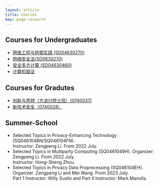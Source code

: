 ```yaml
---
layout: article
title: Courses
key: page-research
---
```


## Courses for Undergraduates

- [网络工程与防御实践 (SD04630270)](https://faculty.sdu.edu.cn/lizengpeng/zh_CN/index.htm)
- [网络安全法(SD0630270)](https://faculty.sdu.edu.cn/wangmei12345/zh_CN/index.htm)
- [安全多方计算 (SD04630460)](https://zengpengli.github.io/mpc)
- [计算机取证](https://faculty.sdu.edu.cn/wangmei12345/zh_CN/index.htm)


## Courses for Gradutes

- [创新与思辨（方滨兴院士班）(0740037)](https://faculty.sdu.edu.cn/lizengpeng/zh_CN/index.htm)
- [新技术安全（0740028）](https://faculty.sdu.edu.cn/wangmei12345/zh_CN/index.htm)


## Summer-School

- Selected Topics in Privacy-Enhancing Technology (SQ046104BN/SQ046104FN).<br>
  Instructor: Zengpeng Li. From 2022 July.<br>
- Selected Topics in Multiparty Computing (SQ0461049H). Organizer: Zengpeng Li. From 2022 July. <br>
  Instructor: Hong-Sheng Zhou. <br>
- Selected Topics in Privacy Data Proprecessing (SQ046104EH). Organizer: Zengpeng Li and Mei Wang. From 2023 July.<br>
  Part 1 Instructor: Willy Susilo and Part II Instructor: Mark Manulis.  
